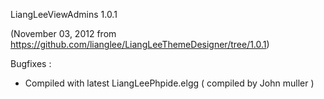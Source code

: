 LiangLeeViewAdmins 1.0.1 

(November 03, 2012 from https://github.com/lianglee/LiangLeeThemeDesigner/tree/1.0.1)

Bugfixes :

* Compiled with latest LiangLeePhpide.elgg ( compiled by John muller )